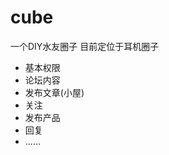 # cube
一个DIY水友圈子 
 目前定位于耳机圈子
 
 +    基本权限
 +    论坛内容 
 +    发布文章(小屋)
 +    关注
 +    发布产品
 +    回复
 +    ......
 
